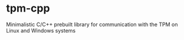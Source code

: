 # tpm-cpp
Minimalistic C/C++ prebuilt library for communication with the TPM on Linux and Windows systems
